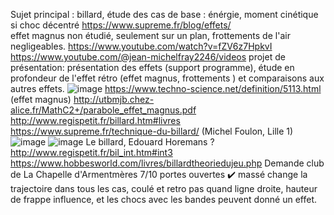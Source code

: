 Sujet principal : billard, étude des cas de base : énérgie, moment cinétique si choc décentré
https://www.supreme.fr/blog/effets/  
effet magnus non étudié, seulement sur un plan, frottements de l'air negligeables.
https://www.youtube.com/watch?v=fZV6z7HpkvI
https://www.youtube.com/@jean-michelfray2246/videos
projet de présentation: présentation des effets (support programme), étude en profondeur de l'effet rétro (effet magnus, frottements ) et comparaisons aux autres effets.
![image](https://user-images.githubusercontent.com/115954703/222465975-52556f82-0d85-4e2e-b81b-794dc5bbf07f.png)
https://www.techno-science.net/definition/5113.html (effet magnus)
http://utbmjb.chez-alice.fr/MathC2+/parabole_effet_magnus.pdf
http://www.regispetit.fr/billard.htm#livres
https://www.supreme.fr/technique-du-billard/
(Michel Foulon, Lille 1)
![image](https://user-images.githubusercontent.com/115954703/236227433-a3d8d7d7-f3c6-4831-8996-7b4f52797216.png)
![image](https://user-images.githubusercontent.com/115954703/236238748-6a825632-b64c-4836-b2cb-ad7c3c847d19.png)
Le billard, Edouard Horemans ?
http://www.regispetit.fr/bil_int.htm#int3
https://www.hobbesworld.com/livres/billardtheoriedujeu.php
Demande club de La Chapelle d'Armentmères 7/10 portes ouvertes ✔️
massé change la trajectoire dans tous les cas, coulé et retro pas quand ligne droite, hauteur de frappe influence, et les chocs avec les bandes peuvent donné un effet.
